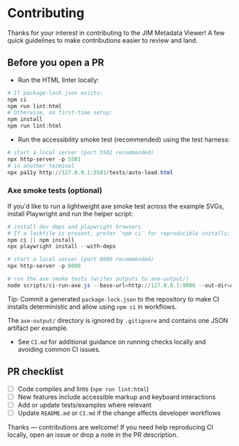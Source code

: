 # Contributing

Thanks for your interest in contributing to the JIM Metadata Viewer! A few quick guidelines to make contributions easier to review and land.

## Before you open a PR

- Run the HTML linter locally:

```powershell
# If package-lock.json exists:
npm ci
npm run lint:html
# Otherwise, on first-time setup:
npm install
npm run lint:html
```

- Run the accessibility smoke test (recommended) using the test harness:

```powershell
# start a local server (port 5501 recommended)
npx http-server -p 5501
# in another terminal
npx pa11y http://127.0.0.1:5501/tests/auto-load.html
```

### Axe smoke tests (optional)

If you'd like to run a lightweight axe smoke test across the example SVGs, install Playwright and run the helper script:

```powershell
# install dev deps and playwright browsers
# If a lockfile is present, prefer `npm ci` for reproducible installs; otherwise use `npm install`.
npm ci || npm install
npx playwright install --with-deps

# start a local server (port 8080 recommended)
npx http-server -p 8080

# run the axe smoke tests (writes outputs to axe-output/)
node scripts/ci-run-axe.js --base-url=http://127.0.0.1:8080 --out-dir=axe-output --fail-on-violations=true
```

Tip: Commit a generated `package-lock.json` to the repository to make CI installs deterministic and allow using `npm ci` in workflows.

The `axe-output/` directory is ignored by `.gitignore` and contains one JSON artifact per example.

- See `CI.md` for additional guidance on running checks locally and avoiding common CI issues.

## PR checklist

- [ ] Code compiles and lints (`npm run lint:html`)
- [ ] New features include accessible markup and keyboard interactions
- [ ] Add or update tests/examples where relevant
- [ ] Update `README.md` or `CI.md` if the change affects developer workflows

Thanks — contributions are welcome! If you need help reproducing CI locally, open an issue or drop a note in the PR description.